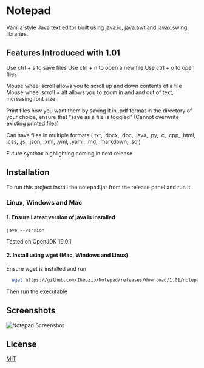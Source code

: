 
# Notepad 

Vanilla style Java text editor built using java.io, java.awt and javax.swing libraries. 

## Features Introduced with 1.01
Use ctrl + s to save files 
Use ctrl + n to open a new file
Use ctrl + o to open files

Mouse wheel scroll allows you to scroll up and down contents of a file
Mouse wheel scroll + alt allows you to zoom in and and out of text, increasing font size

Print files how you want them by saving it in .pdf format in the directory of your choice, ensure that "save as a file is toggled" (Cannot overwrite existing printed files)

Can save files in multiple formats (.txt, .docx, .doc, .java, .py, .c, .cpp, .html, .css, .js, .json, .xml, .yml, .yaml, .md, .markdown, .sql)

Future synthax highlighting coming in next release

## Installation

To run this project install the notepad.jar from the release panel and run it 

### Linux, Windows and Mac
#### 1. Ensure Latest version of java is installed
```
java --version
```
Tested on OpenJDK 19.0.1

#### 2. Install using wget (Mac, Windows and Linux)
Ensure wget is installed and run 
```bash
  wget https://github.com/Iheuzio/Notepad/releases/download/1.01/notepad.jar
```
Then run the executable





## Screenshots

![Notepad Screenshot](https://cdn.discordapp.com/attachments/785302209596358690/1041561394694340608/delete.png)


## License

[MIT](https://choosealicense.com/licenses/mit/)

